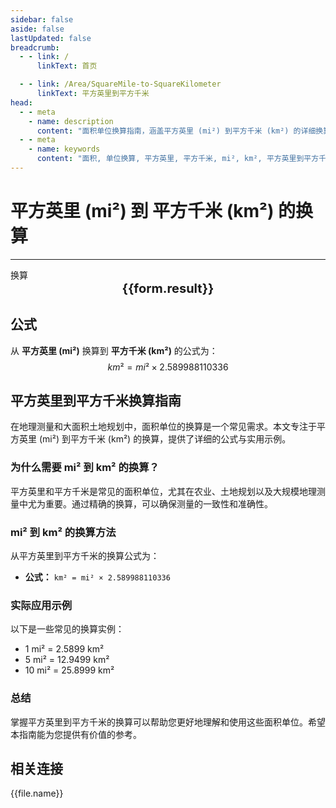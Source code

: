 ```yaml
---
sidebar: false
aside: false
lastUpdated: false
breadcrumb:
  - - link: /
      linkText: 首页

  - - link: /Area/SquareMile-to-SquareKilometer
      linkText: 平方英里到平方千米
head:
  - - meta
    - name: description
      content: "面积单位换算指南，涵盖平方英里 (mi²) 到平方千米 (km²) 的详细换算公式与说明。"
  - - meta
    - name: keywords
      content: "面积, 单位换算, 平方英里, 平方千米, mi², km², 平方英里到平方千米, 面积换算指南"
---
```

# 平方英里 (mi²) 到 平方千米 (km²) 的换算
---
<script setup>
import { onMounted, reactive, inject, ref } from 'vue'
import { NButton, NForm, NFormItem, NInput, NInputNumber, NSelect, NCard, useMessage,NGrid ,NGi } from 'naive-ui'
import { defineClientComponent } from 'vitepress'
import { Area } from '../../files';

const convert = inject('convert')

const form = reactive({
  number: null,
  result: '',
})

const convertHandler = () => {
  if (form.number !== null && !isNaN(form.number)) {
    const convertedValue = parseFloat(form.number) * 2.589988110336
    form.result = `${form.number}mi² = ${convertedValue.toFixed(4)}km²`
  } else {
    form.result = '请输入有效的数值。'
  }
}
</script>

<n-form size="large" :model="form">
  <n-form-item label="平方英里 (mi²)">
    <n-input-number v-model:value="form.number" placeholder="输入平方英里" style="width: 100%" />
  </n-form-item>
  <n-form-item>
    <n-button type="info" @click="convertHandler" block>换算</n-button>
  </n-form-item>
</n-form>

<n-card  embedded :bordered="false" hoverable>
  <div  style="text-align:center;font-size:20px;">
    <strong>{{form.result}}</strong>
  </div>
</n-card>

## 公式

从 **平方英里 (mi²)** 换算到 **平方千米 (km²)** 的公式为：
$$ km² = mi² \times 2.589988110336 $$

## 平方英里到平方千米换算指南

在地理测量和大面积土地规划中，面积单位的换算是一个常见需求。本文专注于平方英里 (mi²) 到平方千米 (km²) 的换算，提供了详细的公式与实用示例。

### 为什么需要 mi² 到 km² 的换算？

平方英里和平方千米是常见的面积单位，尤其在农业、土地规划以及大规模地理测量中尤为重要。通过精确的换算，可以确保测量的一致性和准确性。

### mi² 到 km² 的换算方法

从平方英里到平方千米的换算公式为：

- **公式：** `km² = mi² × 2.589988110336`

### 实际应用示例

以下是一些常见的换算实例：

- 1 mi² = 2.5899 km²
- 5 mi² = 12.9499 km²
- 10 mi² = 25.8999 km²

### 总结

掌握平方英里到平方千米的换算可以帮助您更好地理解和使用这些面积单位。希望本指南能为您提供有价值的参考。

## 相关连接
<n-grid x-gap="12" :cols="2">
  <n-gi v-for="(file, index) in Area" :key="index">
    <n-button
      text
      tag="a"
      :href="file.path"
      type="info"
    >
      {{file.name}}
    </n-button>
  </n-gi>
</n-grid>